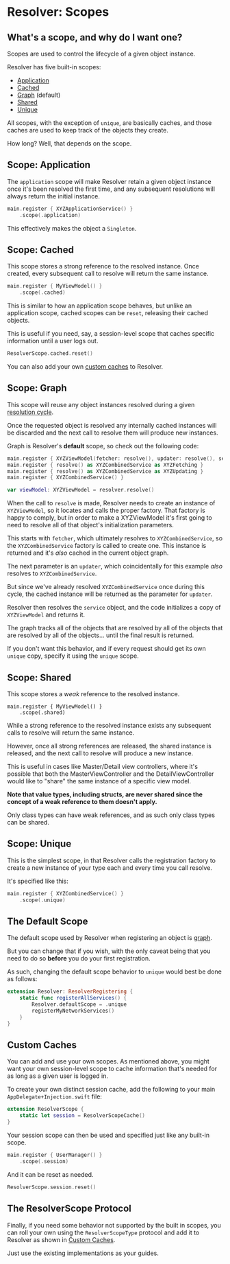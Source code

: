 #  Resolver: Scopes

## What's a scope, and why do I want one?

Scopes are used to control the lifecycle of a given object instance.

Resolver has five built-in scopes:

* [Application](#application)
* [Cached](#cached)
* [Graph](#graph) (default)
* [Shared](#shared)
* [Unique](#unique)

All scopes, with the exception of `unique`, are basically caches, and those caches are used to keep track of the objects they create.

How long? Well, that depends on the scope.

## Scope: Application<a name=application></a>

The `application` scope will make Resolver retain a given object instance once it's been resolved the first time, and any subsequent resolutions will always return the initial instance.

```swift
main.register { XYZApplicationService() }
    .scope(.application)
```

This effectively makes the object a `Singleton`.

## Scope: Cached<a name=cached></a>

This scope stores a strong reference to the resolved instance. Once created, every subsequent call to resolve will return the same instance.

```swift
main.register { MyViewModel() }
    .scope(.cached)
```

This is similar to how an application scope behaves, but unlike an application scope, cached scopes can be `reset`, releasing their cached objects.

This is useful if you need, say, a session-level scope that caches specific information until a user logs out.

```swift
ResolverScope.cached.reset()
```

You can also add your own [custom caches](#custom) to Resolver.

## Scope: Graph<a name=graph></a>

This scope will reuse any object instances resolved during a given [resolution cycle](Cycle.md).

Once the requested object is resolved any internally cached instances will be discarded and the next call to resolve them will produce new instances.

Graph is Resolver's **default** scope, so check out the following code:

```swift
main.register { XYZViewModel(fetcher: resolve(), updater: resolve(), service: resolve()) }
main.register { resolve() as XYZCombinedService as XYZFetching }
main.register { resolve() as XYZCombinedService as XYZUpdating }
main.register { XYZCombinedService() }

var viewModel: XYZViewModel = resolver.resolve()
```

When the call to `resolve` is made, Resolver needs to create an instance of `XYZViewModel`, so it locates and calls the proper factory. That factory is happy to comply, but in order to make a XYZViewModel it's first going to need to resolve all of that object's initialization parameters.

This starts with `fetcher`, which ultimately resolves to `XYZCombinedService`, so the `XYZCombinedService` factory is called to create one. This instance is returned and it's *also* cached in the current object graph.

The next parameter is an `updater`, which coincidentally for this example *also* resolves to `XYZCombinedService`.

But since we've already resolved `XYZCombinedService` once during this cycle, the cached instance will be returned as the parameter for `updater`.

Resolver then resolves the `service` object, and the code initializes a copy of `XYZViewModel` and returns it.

The graph tracks all of the objects that are resolved by all of the objects that are resolved by all of the objects... until the final result is returned.

If you don't want this behavior, and if every request should get its own `unique` copy, specify it using the `unique` scope.

## Scope: Shared<a name=shared></a>

This scope stores a *weak* reference to the resolved instance.

```
main.register { MyViewModel() }
    .scope(.shared)
```

While a strong reference to the resolved instance exists any subsequent calls to resolve will return the same instance.

However, once all strong references are released, the shared instance is released, and the next call to resolve will produce a new instance.

This is useful in cases like Master/Detail view controllers, where it's possible that both the MasterViewController and the DetailViewController would like to "share" the same instance of a specific view model.

**Note that value types, including structs, are never shared since the concept of a weak reference to them doesn't apply.**

Only class types can have weak references, and as such only class types can be shared.

## Scope: Unique<a name=unique></a>

This is the simplest scope, in that Resolver calls the registration factory to create a new instance of your type each and every time you call resolve.

It's specified like this:

```swift
main.register { XYZCombinedService() }
    .scope(.unique)
```

## The Default Scope<a name=default></a>

The default scope used by Resolver when registering an object is [graph](#graph).

But you can change that if you wish, with the only caveat being that you need to do so **before** you do your first registration.

As such, changing the default scope behavior to `unique` would best be done as follows:

```swift
extension Resolver: ResolverRegistering {
    static func registerAllServices() {
        Resolver.defaultScope = .unique
        registerMyNetworkServices()
    }
}
```

## Custom Caches<a name=custom></a>

You can add and use your own scopes. As mentioned above, you might want your own session-level scope to cache information that's needed for as long as a given user is logged in.

To create your own distinct session cache, add the following to your main `AppDelegate+Injection.swift` file:

```swift
extension ResolverScope {
    static let session = ResolverScopeCache()
}
```

Your session scope can then be used and specified just like any built-in scope.

```swift
main.register { UserManager() }
    .scope(.session)
```

And it can be reset as needed.

```swift
ResolverScope.session.reset()
```

## The ResolverScope Protocol

Finally, if you need some behavior not supported by the built in scopes, you can roll your own using the `ResolverScopeType` protocol and add it to Resolver as shown in [Custom Caches](#custom).

Just use the existing implementations as your guides.
